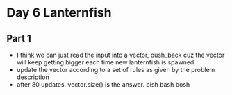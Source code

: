 # Day 6 Lanternfish

## Part 1
- I think we can just read the input into a vector, push_back cuz the vector will keep getting bigger each time new lanternfish is spawned
- update the vector according to a set of rules as given by the problem description
- after 80 updates, vector.size() is the answer. bish bash bosh

